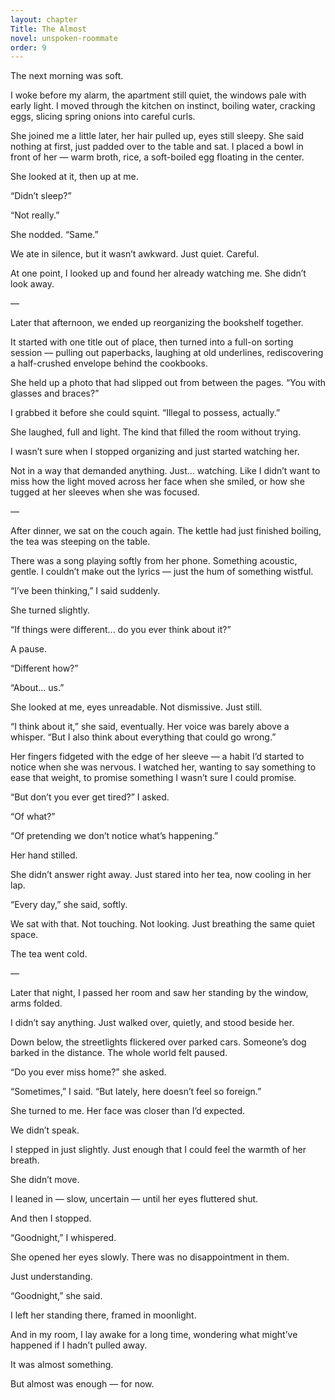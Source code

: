 ```yaml
---
layout: chapter
Title: The Almost
novel: unspoken-roommate
order: 9
---
```


The next morning was soft.

I woke before my alarm, the apartment still quiet, the windows pale with early light. I moved through the kitchen on instinct, boiling water, cracking eggs, slicing spring onions into careful curls.

She joined me a little later, her hair pulled up, eyes still sleepy. She said nothing at first, just padded over to the table and sat. I placed a bowl in front of her — warm broth, rice, a soft-boiled egg floating in the center.

She looked at it, then up at me.

“Didn’t sleep?”

“Not really.”

She nodded. “Same.”

We ate in silence, but it wasn’t awkward. Just quiet. Careful.

At one point, I looked up and found her already watching me. She didn’t look away.

—

Later that afternoon, we ended up reorganizing the bookshelf together.

It started with one title out of place, then turned into a full-on sorting session — pulling out paperbacks, laughing at old underlines, rediscovering a half-crushed envelope behind the cookbooks.

She held up a photo that had slipped out from between the pages. “You with glasses and braces?”

I grabbed it before she could squint. “Illegal to possess, actually.”

She laughed, full and light. The kind that filled the room without trying.

I wasn’t sure when I stopped organizing and just started watching her.

Not in a way that demanded anything. Just... watching. Like I didn’t want to miss how the light moved across her face when she smiled, or how she tugged at her sleeves when she was focused.

—

After dinner, we sat on the couch again. The kettle had just finished boiling, the tea was steeping on the table.

There was a song playing softly from her phone. Something acoustic, gentle. I couldn’t make out the lyrics — just the hum of something wistful.

“I’ve been thinking,” I said suddenly.

She turned slightly.

“If things were different... do you ever think about it?”

A pause.

“Different how?”

“About... us.”

She looked at me, eyes unreadable. Not dismissive. Just still.

“I think about it,” she said, eventually. Her voice was barely above a whisper. “But I also think about everything that could go wrong.”

Her fingers fidgeted with the edge of her sleeve — a habit I’d started to notice when she was nervous. I watched her, wanting to say something to ease that weight, to promise something I wasn’t sure I could promise.

“But don’t you ever get tired?” I asked.

“Of what?”

“Of pretending we don’t notice what’s happening.”

Her hand stilled.

She didn’t answer right away. Just stared into her tea, now cooling in her lap.

“Every day,” she said, softly.

We sat with that. Not touching. Not looking. Just breathing the same quiet space.

The tea went cold.

—

Later that night, I passed her room and saw her standing by the window, arms folded.

I didn’t say anything. Just walked over, quietly, and stood beside her.

Down below, the streetlights flickered over parked cars. Someone’s dog barked in the distance. The whole world felt paused.

“Do you ever miss home?” she asked.

“Sometimes,” I said. “But lately, here doesn’t feel so foreign.”

She turned to me. Her face was closer than I’d expected.

We didn’t speak.

I stepped in just slightly. Just enough that I could feel the warmth of her breath.

She didn’t move.

I leaned in — slow, uncertain — until her eyes fluttered shut.

And then I stopped.

“Goodnight,” I whispered.

She opened her eyes slowly. There was no disappointment in them.

Just understanding.

“Goodnight,” she said.

I left her standing there, framed in moonlight.

And in my room, I lay awake for a long time, wondering what might’ve happened if I hadn’t pulled away.

It was almost something.

But almost was enough — for now.
